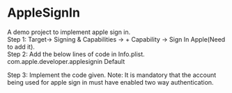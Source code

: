 # AppleSignIn
A demo project to implement apple sign in.    
Step 1: Target-> Signing & Capabilities -> + Capability -> Sign In Apple(Need to add it).    
Step 2: Add the below lines of code in Info.plist.    
<key>com.apple.developer.applesignin</key>
	<array>
		<string>Default</string>
	</array>
 
 Step 3: Implement the code given.
 Note: It is mandatory that the account being used for apple sign in must have enabled two way authentication.
